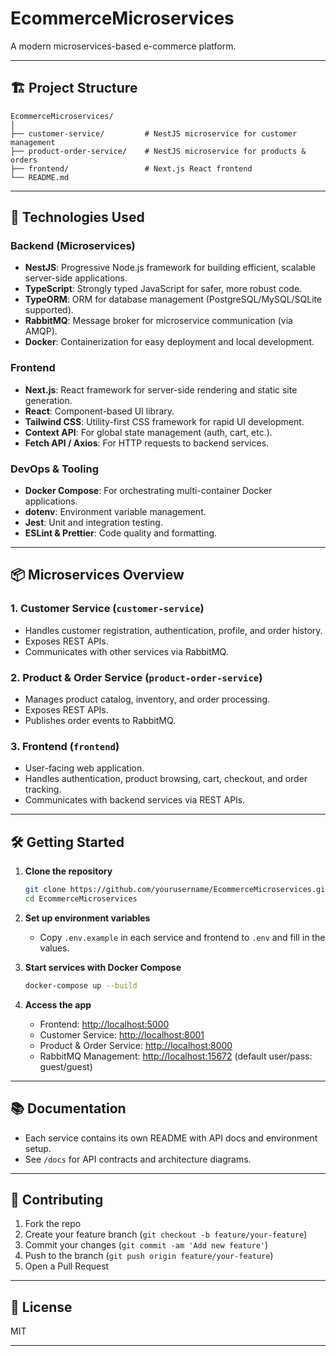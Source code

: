 # EcommerceMicroservices

A modern microservices-based e-commerce platform.

---

## 🏗️ Project Structure

```
EcommerceMicroservices/
│
├── customer-service/         # NestJS microservice for customer management
├── product-order-service/    # NestJS microservice for products & orders
├── frontend/                 # Next.js React frontend
└── README.md
```

---

## 🚀 Technologies Used

### Backend (Microservices)
- **NestJS**: Progressive Node.js framework for building efficient, scalable server-side applications.
- **TypeScript**: Strongly typed JavaScript for safer, more robust code.
- **TypeORM**: ORM for database management (PostgreSQL/MySQL/SQLite supported).
- **RabbitMQ**: Message broker for microservice communication (via AMQP).
- **Docker**: Containerization for easy deployment and local development.

### Frontend
- **Next.js**: React framework for server-side rendering and static site generation.
- **React**: Component-based UI library.
- **Tailwind CSS**: Utility-first CSS framework for rapid UI development.
- **Context API**: For global state management (auth, cart, etc.).
- **Fetch API / Axios**: For HTTP requests to backend services.

### DevOps & Tooling
- **Docker Compose**: For orchestrating multi-container Docker applications.
- **dotenv**: Environment variable management.
- **Jest**: Unit and integration testing.
- **ESLint & Prettier**: Code quality and formatting.

---

## 📦 Microservices Overview

### 1. Customer Service (`customer-service`)
- Handles customer registration, authentication, profile, and order history.
- Exposes REST APIs.
- Communicates with other services via RabbitMQ.

### 2. Product & Order Service (`product-order-service`)
- Manages product catalog, inventory, and order processing.
- Exposes REST APIs.
- Publishes order events to RabbitMQ.

### 3. Frontend (`frontend`)
- User-facing web application.
- Handles authentication, product browsing, cart, checkout, and order tracking.
- Communicates with backend services via REST APIs.

---

## 🛠️ Getting Started

1. **Clone the repository**
   ```sh
   git clone https://github.com/yourusername/EcommerceMicroservices.git
   cd EcommerceMicroservices
   ```

2. **Set up environment variables**
   - Copy `.env.example` in each service and frontend to `.env` and fill in the values.

3. **Start services with Docker Compose**
   ```sh
   docker-compose up --build
   ```

4. **Access the app**
   - Frontend: [http://localhost:5000](http://localhost:5000)
   - Customer Service: [http://localhost:8001](http://localhost:8001)
   - Product & Order Service: [http://localhost:8000](http://localhost:8000)
   - RabbitMQ Management: [http://localhost:15672](http://localhost:15672) (default user/pass: guest/guest)

---

## 📚 Documentation

- Each service contains its own README with API docs and environment setup.
- See `/docs` for API contracts and architecture diagrams.

---

## 🤝 Contributing

1. Fork the repo
2. Create your feature branch (`git checkout -b feature/your-feature`)
3. Commit your changes (`git commit -am 'Add new feature'`)
4. Push to the branch (`git push origin feature/your-feature`)
5. Open a Pull Request

---

## 📝 License

MIT

---
